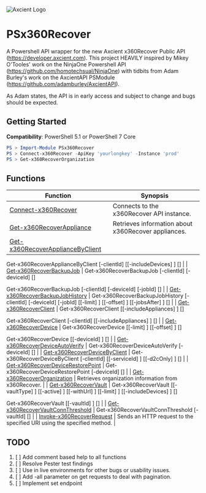 ![Axcient Logo](https://axcient.com/wp-content/webp-express/webp-images/doc-root/wp-content/uploads/2023/11/logo_main.png.webp)
# PSx360Recover

A Powershell API wrapper for the new Axcient x360Recover Public API (https://developer.axcient.com). This project HEAVILY inspired by Mikey O'Tooles' work on the NinjaOne Powershell API (https://github.com/homotechsual/NinjaOne) with tidbits from Adam Burley's work on the AxcientAPI PSModule (https://github.com/adamburley/AxcientAPI).

As Adam states, the API is in early access and subject to change and bugs should be expected.

## Getting Started

**Compatibility**: PowerShell 5.1 or PowerShell 7 Core

```PowerShell
PS > Import-Module PSx360Recover
PS > Connect-x360Recover -ApiKey 'yourlongkey' -Instance 'prod'
PS > Get-x360RecoverOrganization
```

## Functions

| Function | Synopsis |
| --- | --- |
| [Connect-x360Recover](./docs/Connect-x360Recover.md) | Connects to the x360Recover API instance. |
| [Get-x360RecoverAppliance](./docs/Get-x360RecoverAppliance.md) | Retrieves information about x360Recover appliances. |
| [Get-x360RecoverApplianceByClient](./docs/Get-x360RecoverApplianceByClient.md) | 
Get-x360RecoverApplianceByClient [-clientId] <long> [[-includeDevices] <bool>] [<CommonParameters>]
 |
| [Get-x360RecoverBackupJob](./docs/Get-x360RecoverBackupJob.md) | 
Get-x360RecoverBackupJob [-clientId] <long> [-deviceId] <long> [<CommonParameters>]

Get-x360RecoverBackupJob [-clientId] <long> [-deviceId] <long> [-jobId] <long> [<CommonParameters>]
 |
| [Get-x360RecoverBackupJobHistory](./docs/Get-x360RecoverBackupJobHistory.md) | 
Get-x360RecoverBackupJobHistory [-clientId] <long> [-deviceId] <long> [-jobId] <long> [[-limit] <long>] [[-offset] <long>] [[-jobsAfter] <datetime>] [<CommonParameters>]
 |
| [Get-x360RecoverClient](./docs/Get-x360RecoverClient.md) | 
Get-x360RecoverClient [[-includeAppliances] <bool>] [<CommonParameters>]

Get-x360RecoverClient [-clientId] <long> [[-includeAppliances] <bool>] [<CommonParameters>]
 |
| [Get-x360RecoverDevice](./docs/Get-x360RecoverDevice.md) | 
Get-x360RecoverDevice [[-limit] <long>] [[-offset] <long>] [<CommonParameters>]

Get-x360RecoverDevice [[-deviceId] <long>] [<CommonParameters>]
 |
| [Get-x360RecoverDeviceAutoVerify](./docs/Get-x360RecoverDeviceAutoVerify.md) | 
Get-x360RecoverDeviceAutoVerify [-deviceId] <long> [<CommonParameters>]
 |
| [Get-x360RecoverDeviceByClient](./docs/Get-x360RecoverDeviceByClient.md) | 
Get-x360RecoverDeviceByClient [-clientId] <long> [[-serviceId] <string>] [[-d2cOnly] <bool>] [<CommonParameters>]
 |
| [Get-x360RecoverDeviceRestorePoint](./docs/Get-x360RecoverDeviceRestorePoint.md) | 
Get-x360RecoverDeviceRestorePoint [-deviceId] <long> [<CommonParameters>]
 |
| [Get-x360RecoverOrganization](./docs/Get-x360RecoverOrganization.md) | Retrieves organization information from x360Recover. |
| [Get-x360RecoverVault](./docs/Get-x360RecoverVault.md) | 
Get-x360RecoverVault [[-vaultType] <string>] [[-active] <bool>] [[-withUrl] <bool>] [[-limit] <long>] [[-includeDevices] <bool>] [<CommonParameters>]

Get-x360RecoverVault [[-vaultId] <int>] [<CommonParameters>]
 |
| [Get-x360RecoverVaultConnThreshold](./docs/Get-x360RecoverVaultConnThreshold.md) | 
Get-x360RecoverVaultConnThreshold [-vaultId] <int> [<CommonParameters>]
 |
| [Invoke-x360RecoverRequest](./docs/Invoke-x360RecoverRequest.md) | Sends an HTTP request to the specified URI using the specified method. |

## TODO

1. [ ] Add comment based help to all functions
2. [ ] Resolve Pester test findings
3. [ ] Use in live environments for other bugs or usability issues.
4. [ ] Add -all parameter on get requests to deal with pagination.
5. [ ] Implement set endpoint


